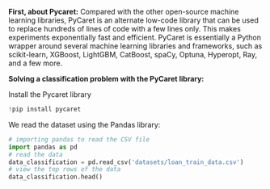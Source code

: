 **First, about Pycaret:**
Compared with the other open-source machine learning libraries, PyCaret is an alternate low-code library that can be used to replace hundreds of lines of code with a few lines only. This makes experiments exponentially fast and efficient. PyCaret is essentially a Python wrapper around several machine learning libraries and frameworks, such as scikit-learn, XGBoost, LightGBM, CatBoost, spaCy, Optuna, Hyperopt, Ray, and a few more.

**Solving a classification problem with the PyCaret library:**

Install the Pycaret library
```python
!pip install pycaret
```

We read the dataset using the Pandas library:
```python
# importing pandas to read the CSV file
import pandas as pd
# read the data
data_classification = pd.read_csv('datasets/loan_train_data.csv')
# view the top rows of the data
data_classification.head()
```
